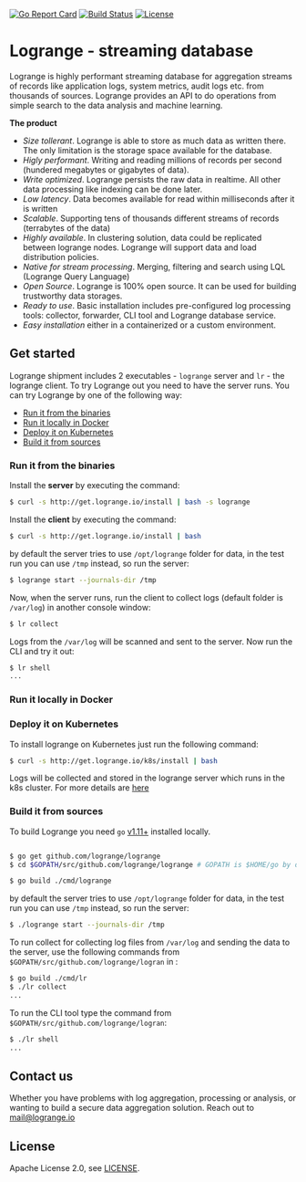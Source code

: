 [![Go Report Card](https://goreportcard.com/badge/logrange/logrange)](https://goreportcard.com/report/logrange/logrange) [![Build Status](https://travis-ci.org/logrange/logrange.svg?branch=master)](https://travis-ci.org/logrange/logrange) [![License](https://img.shields.io/badge/License-Apache%202.0-blue.svg)](https://github.com/logrange/logrange/blob/master/LICENSE)

# Logrange - streaming database 
Logrange is highly performant streaming database for aggregation streams of records like application logs, system metrics, audit logs etc. from thousands of sources. Logrange  provides an API to do operations from simple search to the data analysis and machine learning.

__The product__
* _Size tollerant_. Logrange is able to store as much data as written there. The only limitation is the storage space available for the database.
* _Higly performant_. Writing and reading millions of records per second (hundered megabytes or gigabytes of data).
* _Write optimized_. Logrange persists the raw data in realtime. All other data processing like indexing can be done later.
* _Low latency_. Data becomes available for read within milliseconds after it is written
* _Scalable_. Supporting tens of thousands different streams of records (terrabytes of the data)
* _Highly available_. In clustering solution, data could be replicated between logrange nodes. Logrange will support data and load distribution policies. 
* _Native for stream processing_. Merging, filtering and search using LQL (Logrange Query Language)
* _Open Source_. Logrange is 100% open source. It can be used for building trustworthy data storages.
* _Ready to use_. Basic installation includes pre-configured log processing tools: collector, forwarder, CLI tool and Logrange database service. 
* _Easy installation_ either in a containerized or a custom environment.

## Get started
Logrange shipment includes 2 executables - `logrange` server and `lr` - the logrange client. To try Logrange out you need to have the server runs. You can try Logrange by one of the following way:
- [Run it from the binaries](#run-it-from-binaries)
- [Run it locally in Docker](#run-it-locally-in-docker)
- [Deploy it on Kubernetes](#deploy-it-on-kubernetes)
- [Build it from sources](#build-it-from-sources)

### Run it from the binaries
Install the __server__ by executing the command:
```bash
$ curl -s http://get.logrange.io/install | bash -s logrange
```
Install the __client__ by executing the command: 
```bash
$ curl -s http://get.logrange.io/install | bash 
```
by default the server tries to use `/opt/logrange` folder for data, in the test run you can use `/tmp` instead, so run the server:
```bash
$ logrange start --journals-dir /tmp
```
Now, when the server runs, run the client to collect logs (default folder is `/var/log`) in another console window:
```bash
$ lr collect
```
Logs from the `/var/log` will be scanned and sent to the server. 
Now run the CLI and try it out: 
```bash
$ lr shell
...
```
### Run it locally in Docker
<TBD>

### Deploy it on Kubernetes
To install logrange on Kubernetes just run the following command: 
```bash
$ curl -s http://get.logrange.io/k8s/install | bash
```
Logs will be collected and stored in the logrange server which runs in the k8s cluster. For more details are [here](https://github.com/logrange/k8s)

### Build it from sources
To build Logrange you need `go` [v1.11+](https://golang.org/dl/) installed locally.
```bash

$ go get github.com/logrange/logrange
$ cd $GOPATH/src/github.com/logrange/logrange # GOPATH is $HOME/go by default.

$ go build ./cmd/logrange
```

by default the server tries to use `/opt/logrange` folder for data, in the test run you can use `/tmp` instead, so run the server:
```bash
$ ./logrange start --journals-dir /tmp
```

To run collect for collecting log files from `/var/log` and sending the data to the server, use the following commands from `$GOPATH/src/github.com/logrange/logran` in :
```bash
$ go build ./cmd/lr
$ ./lr collect
...
```
To run the CLI tool type the command from `$GOPATH/src/github.com/logrange/logran`:
```bash
$ ./lr shell
...
```

## Contact us
Whether you have problems with log aggregation, processing or analysis, or wanting to build a secure data aggregation solution.
Reach out to mail@logrange.io
## License
Apache License 2.0, see [LICENSE](LICENSE).

